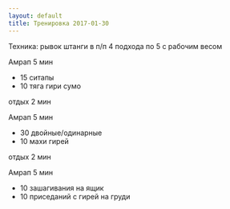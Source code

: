 ```yaml
---
layout: default
title: Тренировка 2017-01-30
---
```


Техника: рывок штанги в п/п
4 подхода по 5 с рабочим весом

Амрап 5 мин
- 15 ситапы
- 10 тяга гири сумо

отдых 2 мин

Амрап 5 мин
- 30 двойные/одинарные
- 10 махи гирей

отдых 2 мин

Амрап 5 мин
- 10 зашагивания на ящик
- 10 приседаний с гирей на груди